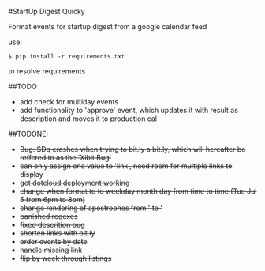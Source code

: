#StartUp Digest Quicky

Format events for startup digest from a google calendar feed

use:

`$ pip install -r requirements.txt`

to resolve requirements

##TODO
 * add check for multiday events
 * add functionality to 'approve' event, which updates it with result as description and moves it to production cal
 

##TODONE:
 * ~~Bug: SDq crashes when trying to bit.ly a bit.ly, which will hereafter be reffered to as the 'Xibit Bug'~~
 * ~~can only assign one value to 'link', need room for multiple links to display~~
 * ~~get dotcloud deployment working~~
 * ~~change when format to to weekday month day from time to time (Tue Jul 5 from 6pm to 8pm)~~
 * ~~change rendering of apostrophes from &#39; to '~~
 * ~~banished regexes~~ 
 * ~~fixed descrition bug~~
 * ~~shorten links with bit.ly~~
 * ~~order events by date~~
 * ~~handle missing link~~
 * ~~flip by week through listings~~
